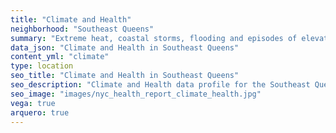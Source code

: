 ```yaml
---
title: "Climate and Health"
neighborhood: "Southeast Queens"
summary: "Extreme heat, coastal storms, flooding and episodes of elevated ozone are climate-related hazards that may increase with climate change and have important public health impacts in New York City. Extreme weather can cause power outages, which also threaten public health. This report provides neighborhood indicators of climate-related hazards, vulnerability and health impacts."
data_json: "Climate and Health in Southeast Queens"
content_yml: "climate"
type: location
seo_title: "Climate and Health in Southeast Queens"
seo_description: "Climate and Health data profile for the Southeast Queens neighborhood of NYC."
seo_image: "images/nyc_health_report_climate_health.jpg"
vega: true
arquero: true
---
```

